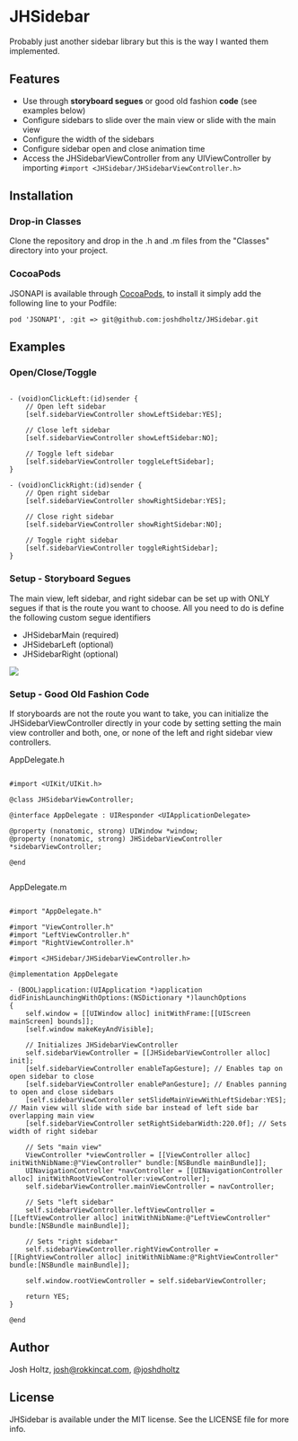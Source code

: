 # JHSidebar

Probably just another sidebar library but this is the way I wanted them implemented.

## Features

- Use through **storyboard segues** or good old fashion **code** (see examples below)
- Configure sidebars to slide over the main view or slide with the main view
- Configure the width of the sidebars
- Configure sidebar open and close animation time
- Access the JHSidebarViewController from any UIViewController by importing `#import <JHSidebar/JHSidebarViewController.h>`

## Installation

### Drop-in Classes
Clone the repository and drop in the .h and .m files from the "Classes" directory into your project.

### CocoaPods

JSONAPI is available through [CocoaPods](http://cocoapods.org), to install
it simply add the following line to your Podfile:

    pod 'JSONAPI', :git => git@github.com:joshdholtz/JHSidebar.git

## Examples

### Open/Close/Toggle

````objc

- (void)onClickLeft:(id)sender {
    // Open left sidebar
    [self.sidebarViewController showLeftSidebar:YES];

    // Close left sidebar
    [self.sidebarViewController showLeftSidebar:NO];

    // Toggle left sidebar
    [self.sidebarViewController toggleLeftSidebar];
}

- (void)onClickRight:(id)sender {
    // Open right sidebar
    [self.sidebarViewController showRightSidebar:YES];

    // Close right sidebar
    [self.sidebarViewController showRightSidebar:NO];

    // Toggle right sidebar
    [self.sidebarViewController toggleRightSidebar];
}

````

### Setup - Storyboard Segues

The main view, left sidebar, and right sidebar can be set up with ONLY segues if that is the route you want to choose.
All you need to do is define the following custom segue identifiers
- JHSidebarMain (required)
- JHSidebarLeft (optional)
- JHSidebarRight (optional)

![](https://raw.github.com/joshdholtz/JHSidebar/master/Doc/example_segue.png)

### Setup - Good Old Fashion Code

If storyboards are not the route you want to take, you can initialize the JHSidebarViewController directly in your code by setting setting the main view controller and both, one, or none of the left and right sidebar view controllers.

AppDelegate.h
````objc

#import <UIKit/UIKit.h>

@class JHSidebarViewController;

@interface AppDelegate : UIResponder <UIApplicationDelegate>

@property (nonatomic, strong) UIWindow *window;
@property (nonatomic, strong) JHSidebarViewController *sidebarViewController;

@end


````

AppDelegate.m
````objc

#import "AppDelegate.h"

#import "ViewController.h"
#import "LeftViewController.h"
#import "RightViewController.h"

#import <JHSidebar/JHSidebarViewController.h>

@implementation AppDelegate

- (BOOL)application:(UIApplication *)application didFinishLaunchingWithOptions:(NSDictionary *)launchOptions
{
    self.window = [[UIWindow alloc] initWithFrame:[[UIScreen mainScreen] bounds]];
    [self.window makeKeyAndVisible];
    
    // Initializes JHSidebarViewController
    self.sidebarViewController = [[JHSidebarViewController alloc] init];
    [self.sidebarViewController enableTapGesture]; // Enables tap on open sidebar to close
    [self.sidebarViewController enablePanGesture]; // Enables panning to open and close sidebars
    [self.sidebarViewController setSlideMainViewWithLeftSidebar:YES]; // Main view will slide with side bar instead of left side bar overlapping main view
    [self.sidebarViewController setRightSidebarWidth:220.0f]; // Sets width of right sidebar
    
    // Sets "main view"
    ViewController *viewController = [[ViewController alloc] initWithNibName:@"ViewController" bundle:[NSBundle mainBundle]];
    UINavigationController *navController = [[UINavigationController alloc] initWithRootViewController:viewController];
    self.sidebarViewController.mainViewController = navController;
    
    // Sets "left sidebar"
    self.sidebarViewController.leftViewController = [[LeftViewController alloc] initWithNibName:@"LeftViewController" bundle:[NSBundle mainBundle]];
    
    // Sets "right sidebar"
    self.sidebarViewController.rightViewController = [[RightViewController alloc] initWithNibName:@"RightViewController" bundle:[NSBundle mainBundle]];
    
    self.window.rootViewController = self.sidebarViewController;
    
    return YES;
}

@end

````

## Author

Josh Holtz, josh@rokkincat.com, [@joshdholtz](https://twitter.com/joshdholtz)

## License

JHSidebar is available under the MIT license. See the LICENSE file for more info.

